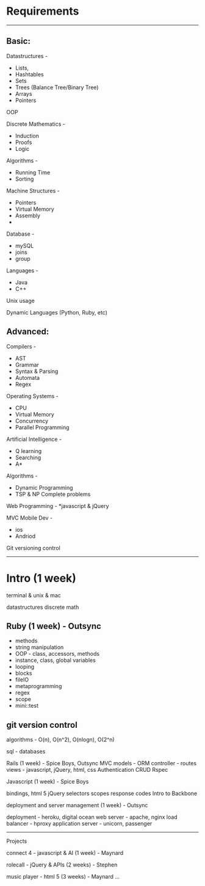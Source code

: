 # Requirements

------------------------------

## Basic:

Datastructures - 
* Lists, 
* Hashtables
* Sets
* Trees (Balance Tree/Binary Tree)
* Arrays
* Pointers

OOP

Discrete Mathematics - 
* Induction
* Proofs
* Logic

Algorithms - 
* Running Time
* Sorting

Machine Structures -
* Pointers
* Virtual Memory
* Assembly
* 
Database - 
* mySQL 
* joins
* group

Languages -
* Java
* C++

Unix usage

Dynamic Languages (Python, Ruby, etc)


## Advanced:
Compilers - 
* AST
* Grammar
* Syntax & Parsing
* Automata
* Regex

Operating Systems - 
* CPU
* Virtual Memory
* Concurrency
* Parallel Programming

Artificial Intelligence - 
* Q learning
* Searching
* A*

Algorithms - 
* Dynamic Programming
* TSP & NP Complete problems

Web Programming - 
*javascript & jQuery

MVC
Mobile Dev - 
* ios
* Andriod

Git versioning control

------------------------------

# Intro (1 week)

terminal & unix & mac

datastructures
discrete math

## Ruby (1 week) - Outsync

* methods
* string manipulation
* OOP - class, accessors, methods
* instance, class, global variables
* looping
* blocks
* fileIO
* metaprogramming
* regex
* scope
* mini::test




## git version control
algorithms - O(n), O(n^2), O(nlogn), O(2^n)



sql - databases



Rails (1 week) - Spice Boys, Outsync
MVC
models - ORM
controller - routes
views - javascript, jQuery, html, css
Authentication
CRUD
Rspec


Javascript (1 week) - Spice Boys

bindings, html 5
jQuery selectors
scopes
response codes
Intro to Backbone


deployment and server management (1 week) - Outsync

deployment - heroku, digital ocean
web server - apache, nginx
load balancer - hproxy
application server - unicorn, passenger

------------------------------

Projects

connect 4 - javascript & AI (1 week) - Maynard

rolecall - jQuery & APIs (2 weeks) - Stephen

music player - html 5 (3 weeks) - Maynard
...
